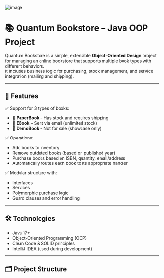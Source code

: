 ![image](https://github.com/user-attachments/assets/775988eb-6bbd-4c34-a3ee-298447f8f41f)
# 📚 Quantum Bookstore – Java OOP Project

Quantum Bookstore is a simple, extensible **Object-Oriented Design** project for managing an online bookstore that supports multiple book types with different behaviors.  
It includes business logic for purchasing, stock management, and service integration (mailing and shipping).

---

## 🚀 Features

✅ Support for 3 types of books:
- 📘 **PaperBook** – Has stock and requires shipping
- 📗 **EBook** – Sent via email (unlimited stock)
- 📕 **DemoBook** – Not for sale (showcase only)

✅ Operations:
- Add books to inventory
- Remove outdated books (based on published year)
- Purchase books based on ISBN, quantity, email/address
- Automatically routes each book to its appropriate handler

✅ Modular structure with:
- Interfaces
- Services
- Polymorphic purchase logic
- Guard clauses and error handling

---

## 🛠️ Technologies

- Java 17+
- Object-Oriented Programming (OOP)
- Clean Code & SOLID principles
- IntelliJ IDEA (used during development)

---

## 🗂️ Project Structure


